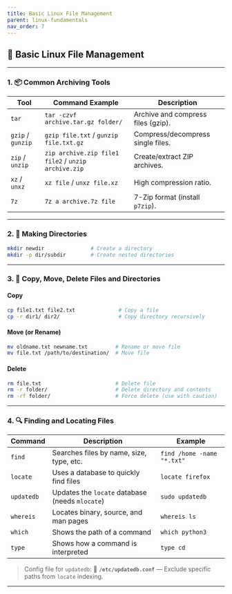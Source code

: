 ```yaml
---
title: Basic Linux File Management
parent: linux-fundamentals
nav_order: 7
---
```



## 📁 Basic Linux File Management

---

### 1. **📦 Common Archiving Tools**

| Tool              | Command Example                                     | Description                        |
| ----------------- | --------------------------------------------------- | ---------------------------------- |
| `tar`             | `tar -czvf archive.tar.gz folder/`                  | Archive and compress files (gzip). |
| `gzip` / `gunzip` | `gzip file.txt` / `gunzip file.txt.gz`              | Compress/decompress single files.  |
| `zip` / `unzip`   | `zip archive.zip file1 file2` / `unzip archive.zip` | Create/extract ZIP archives.       |
| `xz` / `unxz`     | `xz file` / `unxz file.xz`                          | High compression ratio.            |
| `7z`              | `7z a archive.7z file`                              | 7-Zip format (install `p7zip`).    |

---

### 2. **📂 Making Directories**

```bash
mkdir newdir               # Create a directory
mkdir -p dir/subdir        # Create nested directories
```

---

### 3. **📄 Copy, Move, Delete Files and Directories**

#### Copy

```bash
cp file1.txt file2.txt              # Copy a file
cp -r dir1/ dir2/                   # Copy directory recursively
```

#### Move (or Rename)

```bash
mv oldname.txt newname.txt         # Rename or move file
mv file.txt /path/to/destination/  # Move file
```

#### Delete

```bash
rm file.txt                        # Delete file
rm -r folder/                      # Delete directory and contents
rm -rf folder/                     # Force delete (use with caution)
```

---

### 4. **🔍 Finding and Locating Files**

| Command    | Description                                     | Example                    |
| ---------- | ----------------------------------------------- | -------------------------- |
| `find`     | Searches files by name, size, type, etc.        | `find /home -name "*.txt"` |
| `locate`   | Uses a database to quickly find files           | `locate firefox`           |
| `updatedb` | Updates the `locate` database (needs `mlocate`) | `sudo updatedb`            |
| `whereis`  | Locates binary, source, and man pages           | `whereis ls`               |
| `which`    | Shows the path of a command                     | `which python3`            |
| `type`     | Shows how a command is interpreted              | `type cd`                  |

> Config file for `updatedb`:
> 📄 **`/etc/updatedb.conf`** — Exclude specific paths from `locate` indexing.

---
